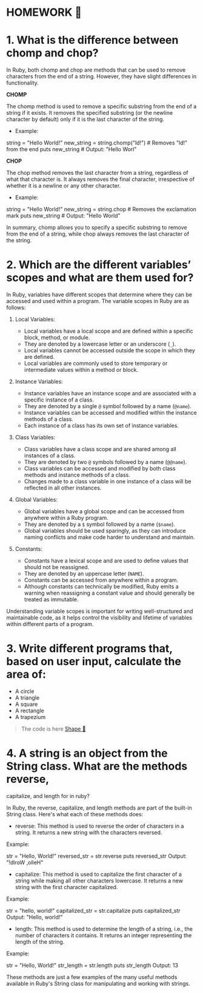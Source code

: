 # HOMEWORK   :blue_book:

# 1. What is the difference between chomp and chop?

In Ruby, both chomp and chop are methods that can be used to remove characters from the end of a string. However, they have slight differences in functionality.

**CHOMP**

The chomp method is used to remove a specific substring from the end of a string if it exists. It removes the specified substring (or the newline character by default) only if it is the last character of the string.

* Example:

string = "Hello World!"
new_string = string.chomp("ld!")  # Removes "ld!" from the end
puts new_string  # Output: "Hello Worl"


**CHOP**

The chop method removes the last character from a string, regardless of what that character is. It always removes the final character, irrespective of whether it is a newline or any other character.

* Example:

string = "Hello World!"
new_string = string.chop  # Removes the exclamation mark
puts new_string  # Output: "Hello World"

In summary, chomp allows you to specify a specific substring to remove from the end of a string, while chop always removes the last character of the string.


# 2. Which are the different variables’ scopes and what are them used for?

In Ruby, variables have different scopes that determine where they can be accessed and used within a program. The variable scopes in Ruby are as follows:

1. Local Variables:
   - Local variables have a local scope and are defined within a specific block, method, or module.
   - They are denoted by a lowercase letter or an underscore (`_`).
   - Local variables cannot be accessed outside the scope in which they are defined.
   - Local variables are commonly used to store temporary or intermediate values within a method or block.

2. Instance Variables:
   - Instance variables have an instance scope and are associated with a specific instance of a class.
   - They are denoted by a single `@` symbol followed by a name (`@name`).
   - Instance variables can be accessed and modified within the instance methods of a class.
   - Each instance of a class has its own set of instance variables.

3. Class Variables:
   - Class variables have a class scope and are shared among all instances of a class.
   - They are denoted by two `@` symbols followed by a name (`@@name`).
   - Class variables can be accessed and modified by both class methods and instance methods of a class.
   - Changes made to a class variable in one instance of a class will be reflected in all other instances.

4. Global Variables:
   - Global variables have a global scope and can be accessed from anywhere within a Ruby program.
   - They are denoted by a `$` symbol followed by a name (`$name`).
   - Global variables should be used sparingly, as they can introduce naming conflicts and make code harder to understand and maintain.

5. Constants:
   - Constants have a lexical scope and are used to define values that should not be reassigned.
   - They are denoted by an uppercase letter (`NAME`).
   - Constants can be accessed from anywhere within a program.
   - Although constants can technically be modified, Ruby emits a warning when reassigning a constant value and should generally be treated as immutable.

Understanding variable scopes is important for writing well-structured and maintainable code, as it helps control the visibility and lifetime of variables within different parts of a program.

# 3.  Write different programs that, based on user input, calculate the area of:
   * A circle
   * A triangle
   * A square
   * A rectangle
   * A trapezium

>The code is here [Shape :mag_right:](Homework1.rb)

# 4. A string is an object from the String class. What are the methods reverse,
capitalize, and length for in ruby?

In Ruby, the reverse, capitalize, and length methods are part of the built-in String class. Here's what each of these methods does:

* reverse: This method is used to reverse the order of characters in a string. It returns a new string with the characters reversed.

Example:

str = "Hello, World!"
reversed_str = str.reverse
puts reversed_str
Output: "!dlroW ,olleH"

* capitalize: This method is used to capitalize the first character of a string while making all other characters lowercase. It returns a new string with the first character capitalized.

Example:

str = "hello, world!"
capitalized_str = str.capitalize
puts capitalized_str
Output: "Hello, world!"

* length: This method is used to determine the length of a string, i.e., the number of characters it contains. It returns an integer representing the length of the string.

Example:

str = "Hello, World!"
str_length = str.length
puts str_length
Output: 13

These methods are just a few examples of the many useful methods available in Ruby's String class for manipulating and working with strings.

